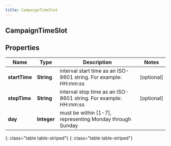 ```yaml
---
title: CampaignTimeSlot
---
```

## CampaignTimeSlot


## Properties

| Name | Type | Description | Notes |
| ------------ | ------------- | ------------- | ------------- |
| **startTime** | **String** | interval start time as an ISO-8601 string. For example: HH:mm:ss |  [optional] |
| **stopTime** | **String** | interval stop time as an ISO-8601 string. For example: HH:mm:ss |  [optional] |
| **day** | **Integer** | must be within [1-7], representing Monday through Sunday |  |
{: class="table table-striped"}
{: class="table table-striped"}


